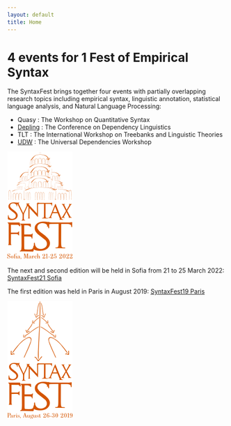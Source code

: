 ```yaml
---
layout: default
title: Home
---
```

# 4 events for 1 Fest of Empirical Syntax

The SyntaxFest brings together four events with partially overlapping research topics including empirical syntax, linguistic annotation, statistical language analysis, and Natural Language Processing:
* Quasy : The Workshop on Quantitative Syntax
* [Depling](https://depling.org/depling2021/) : The Conference on Dependency Linguistics
* TLT : The International Workshop on Treebanks and Linguistic Theories 
* [UDW](https://universaldependencies.org/udw21/) : The Universal Dependencies Workshop

[![SyntaxFest Sofia 2021](/images/syntaxfest.sofia.png)](syntaxfest21/)

The next and second edition will be held in Sofia from 21 to 25 March 2022:  [SyntaxFest21 Sofia](https://syntaxfest.github.io/syntaxfest21/)

The first edition was held in Paris in August 2019: [SyntaxFest19 Paris](syntaxfest19/)

[![SyntaxFest Paris 2019](/images/syntaxfest.paris.png)](syntaxfest19)






